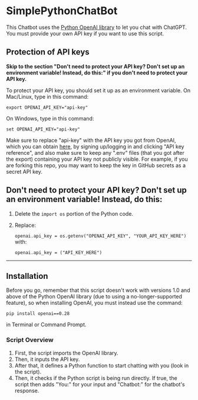 # SimplePythonChatBot
This Chatbot uses the [Python OpenAI library](https://github.com/openai/openai-python) to let you chat with ChatGPT. You must provide your own API key if you want to use this script.

## Protection of API keys 
**Skip to the section "Don't need to protect your API key? Don't set up an environment variable! Instead, do this:" if you don't need to protect your API key.**

To protect your API key, you should set it up as an environment variable. 
On Mac/Linux, type in this command:

`export OPENAI_API_KEY="api-key"`

On Windows, type in this command:

`set OPENAI_API_KEY="api-key"`

Make sure to replace "api-key" with the API key you got from OpenAI, which you can obtain [here](https://platform.openai.com/docs/overview), by signing up/logging in and clicking "API key reference", and also make sure to keep any ".env" files (that you got after the export) containing your API key not publicly visible. For example, if you are forking this repo, you may want to keep the key in GitHub secrets as a secret API key.

## Don't need to protect your API key? Don't set up an environment variable! Instead, do this:
1. Delete the `import os` portion of the Python code.
2. Replace:

   `openai.api_key = os.getenv("OPENAI_API_KEY", "YOUR_API_KEY_HERE")`
   with:

   `openai.api_key = ("API_KEY_HERE")`
___________________________________________________________________________
## Installation
Before you go, remember that this script doesn't work with versions 1.0 and above of the Python OpenAI library (due to using a no-longer-supported feature), so when installing OpenAI, you must instead use the command:

`pip install openai==0.28`

in Terminal or Command Prompt.

### Script Overview
1. First, the script imports the OpenAI library.
2. Then, it inputs the API key.
3. After that, it defines a Python function to start chatting with you (look in the script).
4. Then, it checks if the Python script is being run directly. If true, the script then adds "You:" for your input and "Chatbot:" for the chatbot's response.
